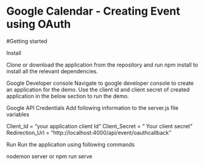 # Google Calendar - Creating Event using OAuth

#Getting started 

Install 

Clone or download the application from the repository and run npm install to install all the relevant dependencies.

Google Developer console 
Navigate to google developer console to create an application for the demo. Use the client id and client secret of created application in the below section to run the demo.

Google API Credentials 
Add following information to the server.js file variables 

Client_Id  = “your application client Id”
Client_Secret = “ Your client secret”
Redirection_Url = “http://localhost:4000/api/event/oauthcallback”


Run 
Run the application using following commands

nodemon server 
or 
npm run serve 
